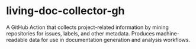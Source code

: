 # living-doc-collector-gh
A GitHub Action that collects project-related information by mining repositories for issues, labels, and other metadata. Produces machine-readable data for use in documentation generation and analysis workflows.
